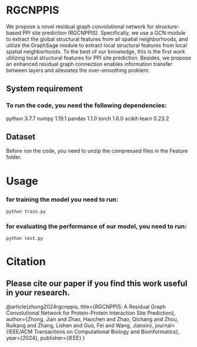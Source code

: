 # RGCNPPIS
We propose a novel residual graph convolutional network for structure-based PPI site prediction (RGCNPPIS). Specifically, we use a GCN module to extract the global structural features from all spatial neighborhoods, and utilize the GraphSage module to extract local structural features from local spatial neighborhoods. To the best of our knowledge, this is the first work utilizing local structural features for PPI site prediction. Besides, we propose an enhanced residual graph connection enables information transfer between layers and alleviates the over-smoothing problem.

## System requirement
### To run the code, you need the following dependencies:
python 3.7.7
numpy 1.19.1
pandas 1.1.0
torch 1.6.0
scikit-learn 0.23.2

## Dataset
Before run the code, you need to unzip the compressed files in the Feature folder.

# Usage
### for training the model you need to run:
    python train.py

### for evaluating the performance of our model, you need to run:
    python test.py

# Citation
## Please cite our paper if you find this work useful in your research.

@article{zhong2024rgcnppis,
  title={RGCNPPIS: A Residual Graph Convolutional Network for Protein-Protein Interaction Site Prediction},
  author={Zhong, Jian and Zhao, Haochen and Zhao, Qichang and Zhou, Ruikang and Zhang, Lishen and Guo, Fei and Wang, Jianxin},
  journal={IEEE/ACM Transactions on Computational Biology and Bioinformatics},
  year={2024},
  publisher={IEEE}
}
